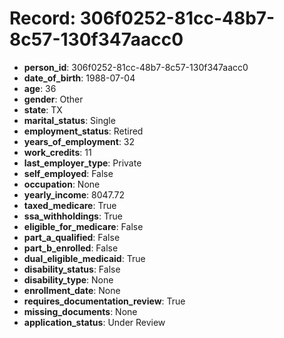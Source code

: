 # Record: 306f0252-81cc-48b7-8c57-130f347aacc0

- **person_id**: 306f0252-81cc-48b7-8c57-130f347aacc0
- **date_of_birth**: 1988-07-04
- **age**: 36
- **gender**: Other
- **state**: TX
- **marital_status**: Single
- **employment_status**: Retired
- **years_of_employment**: 32
- **work_credits**: 11
- **last_employer_type**: Private
- **self_employed**: False
- **occupation**: None
- **yearly_income**: 8047.72
- **taxed_medicare**: True
- **ssa_withholdings**: True
- **eligible_for_medicare**: False
- **part_a_qualified**: False
- **part_b_enrolled**: False
- **dual_eligible_medicaid**: True
- **disability_status**: False
- **disability_type**: None
- **enrollment_date**: None
- **requires_documentation_review**: True
- **missing_documents**: None
- **application_status**: Under Review